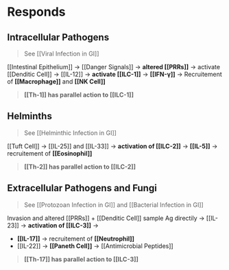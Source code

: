 # Responds
## Intracellular Pathogens
> See [[Viral Infection in GI]] 

[[Intestinal Epithelium]] -> [[Danger Signals]] -> **altered [[PRRs]]** -> activate [[Denditic Cell]] -> [[IL-12]] -> **activate [[ILC-1]]** -> **[[IFN-γ]]** -> Recruitement of **[[Macrophage]]** and **[[NK Cell]]**

> **[[Th-1]] has parallel action to [[ILC-1]]**

## Helminths
> See [[Helminthic Infection in GI]]

[[Tuft Cell]] -> [[IL-25]] and [[IL-33]] -> **activation of [[ILC-2]]** -> **[[IL-5]]** -> recruitement of **[[Eosinophil]]** 
> **[[Th-2]] has parallel action to [[ILC-2]]**

## Extracellular Pathogens and Fungi
> See [[Protozoan Infection in GI]] and [[Bacterial Infection in GI]]

Invasion and altered [[PRRs]] + [[Denditic Cell]] sample Ag directily -> [[IL-23]] -> **activation of [[ILC-3]]** -> 
- **[[IL-17]]** -> recruitement of **[[Neutrophil]]**
- [[IL-22]] -> **[[Paneth Cell]]** -> [[Antimicrobial Peptides]]

> **[[Th-17]] has parallel action to [[ILC-3]]**